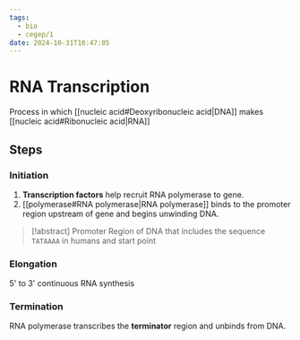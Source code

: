 ```yaml
---
tags:
  - bio
  - cegep/1
date: 2024-10-31T16:47:05
---
```


# RNA Transcription

Process in which [[nucleic acid#Deoxyribonucleic acid|DNA]] makes [[nucleic acid#Ribonucleic acid|RNA]]

## Steps

### Initiation

1. **Transcription factors** help recruit RNA polymerase to gene.
2. [[polymerase#RNA polymerase|RNA polymerase]] binds to the promoter region upstream of gene and begins unwinding DNA.

> [!abstract] Promoter
> Region of DNA that includes the sequence `TATAAAA` in humans and start point

### Elongation

5' to 3' continuous RNA synthesis

### Termination

RNA polymerase transcribes the **terminator** region and unbinds from DNA.